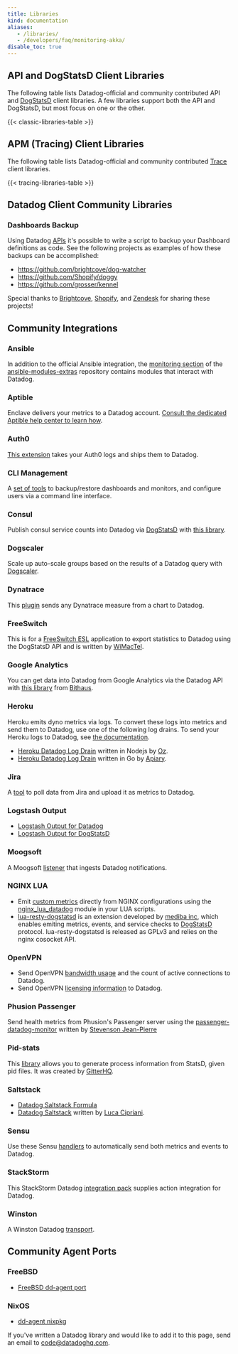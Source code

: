 ```yaml
---
title: Libraries
kind: documentation
aliases:
   - /libraries/
   - /developers/faq/monitoring-akka/
disable_toc: true
---
```


## API and DogStatsD Client Libraries

The following table lists Datadog-official and community contributed API and [DogStatsD][1] client libraries. A few libraries support both the API and DogStatsD, but most focus on one or the other.

{{< classic-libraries-table >}}

## APM (Tracing) Client Libraries

The following table lists Datadog-official and community contributed [Trace][2] client libraries.

{{< tracing-libraries-table >}}

## Datadog Client Community Libraries

### Dashboards Backup

Using Datadog [APIs][3] it's possible to write a script to backup your Dashboard definitions as code. See the following projects as examples of how these backups can be accomplished:

* https://github.com/brightcove/dog-watcher
* https://github.com/Shopify/doggy
* https://github.com/grosser/kennel

Special thanks to [Brightcove][4], [Shopify][5], and [Zendesk][6] for sharing these projects!

## Community Integrations

### Ansible
In addition to the official Ansible integration, the [monitoring section][7] of the [ansible-modules-extras][8] repository contains modules that interact with Datadog.

### Aptible
Enclave delivers your metrics to a Datadog account. [Consult the dedicated Aptible help center to learn how][9].

### Auth0
[This extension][10] takes your Auth0 logs and ships them to Datadog.

### CLI Management
A [set of tools][11] to backup/restore dashboards and monitors, and configure users via a command line interface.

### Consul
Publish consul service counts into Datadog via [DogStatsD][1] with [this library][12].

### Dogscaler
Scale up auto-scale groups based on the results of a Datadog query with [Dogscaler][13].

### Dynatrace
This [plugin][14] sends any Dynatrace measure from a chart to Datadog.

### FreeSwitch
This is for a [FreeSwitch ESL][15] application to export statistics to Datadog using the DogStatsD API and is written by [WiMacTel][16].

### Google Analytics
You can get data into Datadog from Google Analytics via the Datadog API with [this library][17] from [Bithaus][18].

### Heroku
Heroku emits dyno metrics via logs. To convert these logs into metrics and send them to Datadog, use one of the following log drains. To send your Heroku logs to Datadog, see [the documentation][19].

  * [Heroku Datadog Log Drain][20] written in Nodejs by [Oz][21].
  * [Heroku Datadog Log Drain][22] written in Go by [Apiary][23].


### Jira
A [tool][24] to poll data from Jira and upload it as metrics to Datadog.

### Logstash Output
  * [Logstash Output for Datadog][25]
  * [Logstash Output for DogStatsD][26]

### Moogsoft
A Moogsoft [listener][27] that ingests Datadog notifications.

### NGINX LUA
  * Emit [custom metrics][28] directly from NGINX configurations using the [nginx_lua_datadog][29] module in your LUA scripts.
  * [lua-resty-dogstatsd][30] is an extension developed by  [mediba inc][31], which enables emiting metrics, events, and service checks to [DogStatsD][1] protocol. lua-resty-dogstatsd is released as GPLv3 and relies on the nginx cosocket API.

### OpenVPN
  * Send OpenVPN [bandwidth usage][32] and the count of active connections to Datadog.
  * Send OpenVPN [licensing information][33] to Datadog.

### Phusion Passenger
Send health metrics from Phusion's Passenger server using the [passenger-datadog-monitor][34] written by [Stevenson Jean-Pierre][35]

### Pid-stats
This [library][36] allows you to generate process information from StatsD, given pid files. It was created by [GitterHQ][37].

### Saltstack
  * [Datadog Saltstack Formula][38]
  * [Datadog Saltstack][39] written by [Luca Cipriani][40].

### Sensu
Use these Sensu [handlers][41] to automatically send both metrics and events to Datadog.

### StackStorm

This StackStorm Datadog [integration pack][42] supplies action integration for Datadog.

### Winston
A Winston Datadog [transport][43].

## Community Agent Ports

### FreeBSD
  * [FreeBSD dd-agent port][44]

### NixOS
  * [dd-agent nixpkg][45]

If you've written a Datadog library and would like to add it to this page, send an email to [code@datadoghq.com][46].

[1]: /developers/dogstatsd
[2]: /tracing
[3]: /api
[4]: https://www.brightcove.com
[5]: https://www.shopify.com
[6]: https://www.zendesk.com
[7]: https://docs.ansible.com/ansible/list_of_monitoring_modules.html
[8]: https://github.com/ansible/ansible-modules-extras
[9]: https://www.aptible.com/documentation/enclave/reference/metrics/metric-drains/datadog.html
[10]: https://github.com/BetaProjectWave/auth0-logs-to-datadog
[11]: https://github.com/keirans/datadog-management
[12]: https://github.com/zendesk/consul2dogstats
[13]: https://github.com/cvent/dogscaler
[14]: https://github.com/Dynatrace/Dynatrace-AppMon-Datadog-Plugin
[15]: https://github.com/wimactel/FreeSwitch-DataDog-Metrics
[16]: https://github.com/wimactel
[17]: https://github.com/bithauschile/datadog-ga
[18]: https://blog.bithaus.cl/2016/04/20/realtime-google-analytics-metrics-in-datadog
[19]: /logs/guide/collect-heroku-logs
[20]: https://github.com/ozinc/heroku-datadog-drain
[21]: https://corp.oz.com
[22]: https://github.com/apiaryio/heroku-datadog-drain-golang
[23]: https://apiary.io
[24]: https://github.com/evernote/jiradog
[25]: https://www.elastic.co/guide/en/logstash/current/plugins-outputs-datadog.html
[26]: https://github.com/brigade/logstash-output-dogstatsd
[27]: https://docs.moogsoft.com/display/060102/Datadog+Solution+Pak
[28]: /developers/metrics/custom_metrics
[29]: https://github.com/simplifi/ngx_lua_datadog
[30]: https://github.com/mediba-system/lua-resty-dogstatsd
[31]: http://www.mediba.jp
[32]: https://github.com/byronwolfman/dd-openvpn
[33]: https://github.com/denniswebb/datadog-openvpn
[34]: https://github.com/Sjeanpierre/passenger-datadog-monitor
[35]: https://github.com/Sjeanpierre
[36]: https://github.com/gitterHQ/pid-stats
[37]: https://github.com/gitterHQ
[38]: https://github.com/DataDog/datadog-formula
[39]: https://gist.github.com/mastrolinux/6175280
[40]: https://gist.github.com/mastrolinux
[41]: https://github.com/sensu-plugins/sensu-plugins-datadog
[42]: https://github.com/StackStorm-Exchange/stackstorm-datadog
[43]: https://github.com/sparkida/winston-datadog
[44]: https://github.com/urosgruber/dd-agent-FreeBSD
[45]: https://github.com/NixOS/nixpkgs/tree/master/pkgs/tools/networking/dd-agent
[46]: mailto:code@datadoghq.com
